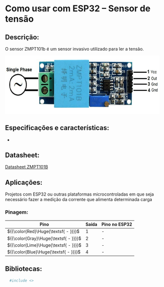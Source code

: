 
# Como usar com ESP32 – Sensor de tensão

## Descrição:

O sensor ZMPT101b é um sensor invasivo utilizado para ler a tensão.


![Sensor ZMPT101B](./ZMPT101B.png)

## Especificações e características:

 - 
## Datasheet:

[Datasheet ZMPT101B](./datasheetZMPT101B.pdf)

## Aplicações:

Projetos com ESP32 ou outras plataformas microcontroladas em que seja necessário fazer a medição da corrente que alimenta determinada carga

### Pinagem:

| Pino          | Saída      | Pino no ESP32          |
| ------------- | ---------- | ---------------------- |
| ${{\color{Red}\Huge{\textsf{  - \}}}}\$      | 1          |- |
| ${{\color{Gray}\Huge{\textsf{  - \}}}}\$      | 2         |-   |
| ${{\color{Lime}\Huge{\textsf{  - \}}}}\$       | 3         | -      |
| ${{\color{Blue}\Huge{\textsf{  - \}}}}\$        | 4         | -       |


## Bibliotecas:

```bash 
  #include <>
```


